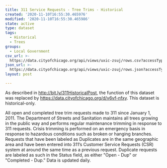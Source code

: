 ```yaml
---
title: 311 Service Requests - Tree Trims - Historical
created: '2020-11-10T16:55:30.465976'
modified: '2020-11-10T16:55:30.465986'
state: active
type: dataset
tags:
  - Historical
  - Trees
groups:
  - Local Government
csv_url: >-
  https://data.cityofchicago.org/api/views/uxic-zsuj/rows.csv?accessType=DOWNLOAD
json_url: >-
  https://data.cityofchicago.org/api/views/uxic-zsuj/rows.json?accessType=DOWNLOAD
layout: post

---
```

As described in http://bit.ly/311HistoricalPost, the function of this dataset was replaced by https://data.cityofchicago.org/d/v6vf-nfxy. This dataset is historical-only.

All open and completed tree trim requests made to 311 since January 1, 2011. The Department of Streets and Sanitation maintains all trees growing in the public way and performs regular maintenance trimming in response to 311 requests. Crisis trimming is performed on an emergency basis in response to hazardous conditions such as broken or hanging branches. Requests that have been labeled as Duplicates are in the same geographic area and have been entered into 311’s Customer Service Requests (CSR) system at around the same time as a previous request. Duplicate requests are labeled as such in the Status field, as either "Open - Dup" or "Completed - Dup." Data is updated daily.

